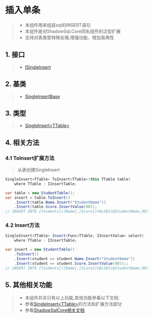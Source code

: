 # 插入单条
>* 本组件用来组装sql的INSERT语句
>* 本组件是对ShadowSql.Core同名组件的泛型扩展
>* 支持对表类型特殊处理,增强功能、增加易用性

## 1. 接口
>* [ISingleInsert](xref:ShadowSql.Insert.ISingleInsert)

## 2. 基类
>* [SingleInsertBase](xref:ShadowSql.Insert.SingleInsertBase)

## 3. 类型
>* [SingleInsert\<TTable\>](xref:ShadowSql.Insert.SingleInsert%601)

## 4. 相关方法
### 4.1 ToInsert扩展方法
>从表创建SingleInsert
```csharp
SingleInsert<TTable> ToInsert<TTable>(this TTable table)
    where TTable : IInsertTable;
```
```csharp
var table = new StudentTable();
var insert = table.ToInsert()
	.Insert(table.Name.Insert("StudentName"))
	.Insert(table.Score.InsertValue(90));
// INSERT INTO [Students]([Name],[Score])VALUES(@StudentName,90)
```

### 4.2 Insert方法
```csharp
SingleInsert<TTable> Insert(Func<TTable, IInsertValue> select)
    where TTable : IInsertTable;
```
```csharp
var insert = new StudentTable()
    .ToInsert()
    .Insert(student => student.Name.Insert("StudentName"))
    .Insert(student => student.Score.InsertValue(90));;
// INSERT INTO [Students]([Name],[Score])VALUES(@StudentName,90)
```

## 5. 其他相关功能
>* 本组件并非只有以上功能,其他功能参看以下文档:
>* 参看[SingleInsert\<TTable\>](xref:ShadowSql.Insert.SingleInsert%601)的方法和扩展方法部分
>* 参看[ShadowSqlCore相关文档](../../shadowcore/insert/single.md)